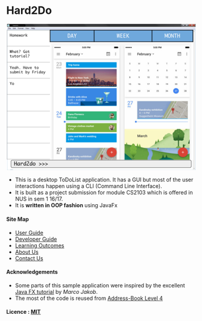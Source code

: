 
# Hard2Do

<img src="docs/images/Ui.png" width="600"><br>

* This is a desktop ToDoList application. It has a GUI but most of the user interactions happen using 
  a CLI (Command Line Interface).
* It is built as a project submission for module CS2103 which is offered in NUS in sem 1 16/17. 
* It is **written in OOP fashion** using JavaFx
  
#### Site Map
* [User Guide](docs/UserGuide.md) 
* [Developer Guide](docs/DeveloperGuide.md) 
* [Learning Outcomes](docs/LearningOutcomes.md) 
* [About Us](docs/AboutUs.md)
* [Contact Us](docs/ContactUs.md)


#### Acknowledgements

* Some parts of this sample application were inspired by the excellent 
  [Java FX tutorial](http://code.makery.ch/library/javafx-8-tutorial/) by *Marco Jakob*. 
* The most of the code is reused from 
  [Address-Book Level 4](https://github.com/se-edu/addressbook-level4)


#### Licence : [MIT](LICENSE)

